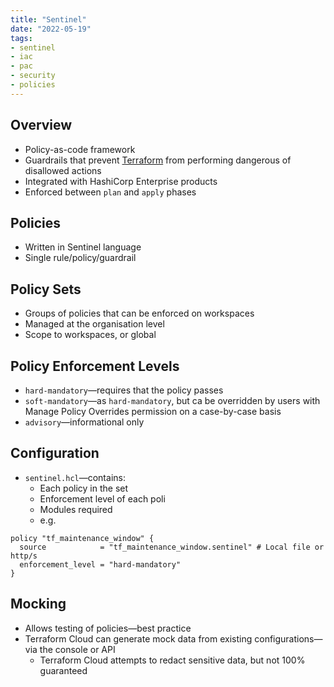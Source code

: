 ```yaml
---
title: "Sentinel"
date: "2022-05-19"
tags:
- sentinel
- iac
- pac
- security
- policies
---
```


## Overview

- Policy-as-code framework
- Guardrails that prevent [Terraform](notes/moc/Terraform.md) from performing dangerous of disallowed actions
- Integrated with HashiCorp Enterprise products
- Enforced between `plan` and `apply` phases

## Policies

- Written in Sentinel language
- Single rule/policy/guardrail

## Policy Sets

- Groups of policies that can be enforced on workspaces
- Managed at the organisation level
- Scope to workspaces, or global

## Policy Enforcement Levels

- `hard-mandatory`—requires that the policy passes
- `soft-mandatory`—as `hard-mandatory`, but ca be overridden by users with Manage Policy Overrides permission on a case-by-case basis
- `advisory`—informational only

## Configuration

- `sentinel.hcl`—contains:
	- Each policy in the set
	- Enforcement level of each poli
	- Modules required
	- e.g.

```hcl {title="sentinel.hcl"}
policy "tf_maintenance_window" {
  source            = "tf_maintenance_window.sentinel" # Local file or http/s
  enforcement_level = "hard-mandatory"
}
```

## Mocking

- Allows testing of policies—best practice
- Terraform Cloud can generate mock data from existing configurations—via the console or API
	- Terraform Cloud attempts to redact sensitive data, but not 100% guaranteed
